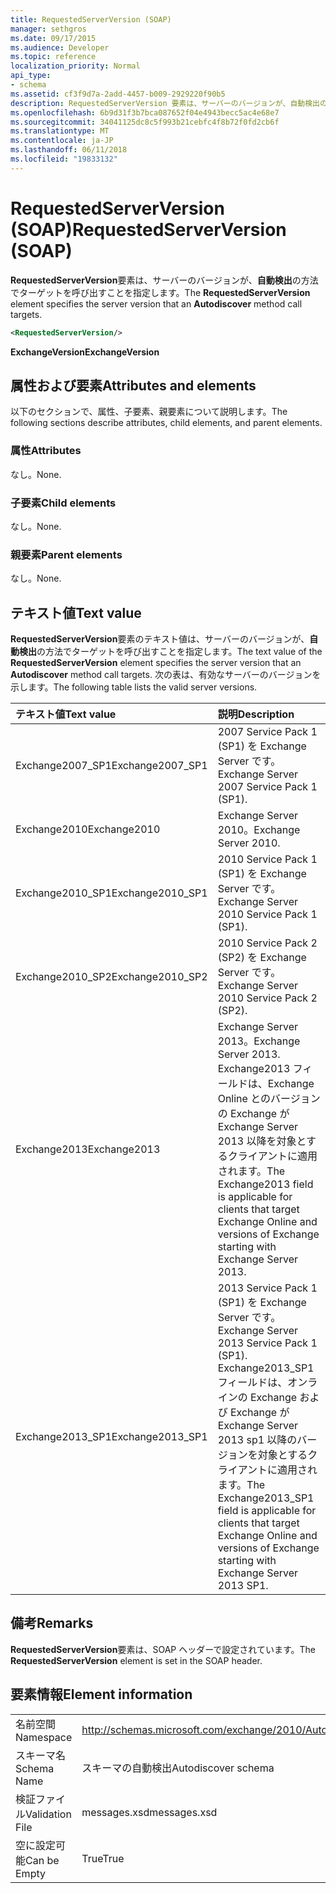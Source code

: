 ```yaml
---
title: RequestedServerVersion (SOAP)
manager: sethgros
ms.date: 09/17/2015
ms.audience: Developer
ms.topic: reference
localization_priority: Normal
api_type:
- schema
ms.assetid: cf3f9d7a-2add-4457-b009-2929220f90b5
description: RequestedServerVersion 要素は、サーバーのバージョンが、自動検出の方法でターゲットを呼び出すことを指定します。
ms.openlocfilehash: 6b9d31f3b7bca087652f04e4943becc5ac4e68e7
ms.sourcegitcommit: 34041125dc8c5f993b21cebfc4f8b72f0fd2cb6f
ms.translationtype: MT
ms.contentlocale: ja-JP
ms.lasthandoff: 06/11/2018
ms.locfileid: "19833132"
---
```

# <a name="requestedserverversion-soap"></a><span data-ttu-id="5c884-103">RequestedServerVersion (SOAP)</span><span class="sxs-lookup"><span data-stu-id="5c884-103">RequestedServerVersion (SOAP)</span></span>

<span data-ttu-id="5c884-104">**RequestedServerVersion**要素は、サーバーのバージョンが、**自動検出**の方法でターゲットを呼び出すことを指定します。</span><span class="sxs-lookup"><span data-stu-id="5c884-104">The **RequestedServerVersion** element specifies the server version that an **Autodiscover** method call targets.</span></span> 
  
```XML
<RequestedServerVersion/>
```

 <span data-ttu-id="5c884-105">**ExchangeVersion**</span><span class="sxs-lookup"><span data-stu-id="5c884-105">**ExchangeVersion**</span></span>
## <a name="attributes-and-elements"></a><span data-ttu-id="5c884-106">属性および要素</span><span class="sxs-lookup"><span data-stu-id="5c884-106">Attributes and elements</span></span>

<span data-ttu-id="5c884-107">以下のセクションで、属性、子要素、親要素について説明します。</span><span class="sxs-lookup"><span data-stu-id="5c884-107">The following sections describe attributes, child elements, and parent elements.</span></span>
  
### <a name="attributes"></a><span data-ttu-id="5c884-108">属性</span><span class="sxs-lookup"><span data-stu-id="5c884-108">Attributes</span></span>

<span data-ttu-id="5c884-109">なし。</span><span class="sxs-lookup"><span data-stu-id="5c884-109">None.</span></span>
  
### <a name="child-elements"></a><span data-ttu-id="5c884-110">子要素</span><span class="sxs-lookup"><span data-stu-id="5c884-110">Child elements</span></span>

<span data-ttu-id="5c884-111">なし。</span><span class="sxs-lookup"><span data-stu-id="5c884-111">None.</span></span>
  
### <a name="parent-elements"></a><span data-ttu-id="5c884-112">親要素</span><span class="sxs-lookup"><span data-stu-id="5c884-112">Parent elements</span></span>

<span data-ttu-id="5c884-113">なし。</span><span class="sxs-lookup"><span data-stu-id="5c884-113">None.</span></span>
  
## <a name="text-value"></a><span data-ttu-id="5c884-114">テキスト値</span><span class="sxs-lookup"><span data-stu-id="5c884-114">Text value</span></span>

<span data-ttu-id="5c884-115">**RequestedServerVersion**要素のテキスト値は、サーバーのバージョンが、**自動検出**の方法でターゲットを呼び出すことを指定します。</span><span class="sxs-lookup"><span data-stu-id="5c884-115">The text value of the **RequestedServerVersion** element specifies the server version that an **Autodiscover** method call targets.</span></span> <span data-ttu-id="5c884-116">次の表は、有効なサーバーのバージョンを示します。</span><span class="sxs-lookup"><span data-stu-id="5c884-116">The following table lists the valid server versions.</span></span> 
  
|<span data-ttu-id="5c884-117">**テキスト値**</span><span class="sxs-lookup"><span data-stu-id="5c884-117">**Text value**</span></span>|<span data-ttu-id="5c884-118">**説明**</span><span class="sxs-lookup"><span data-stu-id="5c884-118">**Description**</span></span>|
|:-----|:-----|
|<span data-ttu-id="5c884-119">Exchange2007_SP1</span><span class="sxs-lookup"><span data-stu-id="5c884-119">Exchange2007_SP1</span></span>  <br/> |<span data-ttu-id="5c884-120">2007 Service Pack 1 (SP1) を Exchange Server です。</span><span class="sxs-lookup"><span data-stu-id="5c884-120">Exchange Server 2007 Service Pack 1 (SP1).</span></span>  <br/> |
|<span data-ttu-id="5c884-121">Exchange2010</span><span class="sxs-lookup"><span data-stu-id="5c884-121">Exchange2010</span></span>  <br/> |<span data-ttu-id="5c884-122">Exchange Server 2010。</span><span class="sxs-lookup"><span data-stu-id="5c884-122">Exchange Server 2010.</span></span>  <br/> |
|<span data-ttu-id="5c884-123">Exchange2010_SP1</span><span class="sxs-lookup"><span data-stu-id="5c884-123">Exchange2010_SP1</span></span>  <br/> |<span data-ttu-id="5c884-124">2010 Service Pack 1 (SP1) を Exchange Server です。</span><span class="sxs-lookup"><span data-stu-id="5c884-124">Exchange Server 2010 Service Pack 1 (SP1).</span></span>  <br/> |
|<span data-ttu-id="5c884-125">Exchange2010_SP2</span><span class="sxs-lookup"><span data-stu-id="5c884-125">Exchange2010_SP2</span></span>  <br/> |<span data-ttu-id="5c884-126">2010 Service Pack 2 (SP2) を Exchange Server です。</span><span class="sxs-lookup"><span data-stu-id="5c884-126">Exchange Server 2010 Service Pack 2 (SP2).</span></span>  <br/> |
|<span data-ttu-id="5c884-127">Exchange2013</span><span class="sxs-lookup"><span data-stu-id="5c884-127">Exchange2013</span></span>  <br/> |<span data-ttu-id="5c884-128">Exchange Server 2013。</span><span class="sxs-lookup"><span data-stu-id="5c884-128">Exchange Server 2013.</span></span> <span data-ttu-id="5c884-129">Exchange2013 フィールドは、Exchange Online とのバージョンの Exchange が Exchange Server 2013 以降を対象とするクライアントに適用されます。</span><span class="sxs-lookup"><span data-stu-id="5c884-129">The Exchange2013 field is applicable for clients that target Exchange Online and versions of Exchange starting with Exchange Server 2013.</span></span>  <br/> |
|<span data-ttu-id="5c884-130">Exchange2013_SP1</span><span class="sxs-lookup"><span data-stu-id="5c884-130">Exchange2013_SP1</span></span>  <br/> |<span data-ttu-id="5c884-131">2013 Service Pack 1 (SP1) を Exchange Server です。</span><span class="sxs-lookup"><span data-stu-id="5c884-131">Exchange Server 2013 Service Pack 1 (SP1).</span></span> <span data-ttu-id="5c884-132">Exchange2013_SP1 フィールドは、オンラインの Exchange および Exchange が Exchange Server 2013 sp1 以降のバージョンを対象とするクライアントに適用されます。</span><span class="sxs-lookup"><span data-stu-id="5c884-132">The Exchange2013_SP1 field is applicable for clients that target Exchange Online and versions of Exchange starting with Exchange Server 2013 SP1.</span></span>  <br/> |
   
## <a name="remarks"></a><span data-ttu-id="5c884-133">備考</span><span class="sxs-lookup"><span data-stu-id="5c884-133">Remarks</span></span>

<span data-ttu-id="5c884-134">**RequestedServerVersion**要素は、SOAP ヘッダーで設定されています。</span><span class="sxs-lookup"><span data-stu-id="5c884-134">The **RequestedServerVersion** element is set in the SOAP header.</span></span> 
  
## <a name="element-information"></a><span data-ttu-id="5c884-135">要素情報</span><span class="sxs-lookup"><span data-stu-id="5c884-135">Element information</span></span>

|||
|:-----|:-----|
|<span data-ttu-id="5c884-136">名前空間</span><span class="sxs-lookup"><span data-stu-id="5c884-136">Namespace</span></span>  <br/> |http://schemas.microsoft.com/exchange/2010/Autodiscover  <br/> |
|<span data-ttu-id="5c884-137">スキーマ名</span><span class="sxs-lookup"><span data-stu-id="5c884-137">Schema Name</span></span>  <br/> |<span data-ttu-id="5c884-138">スキーマの自動検出</span><span class="sxs-lookup"><span data-stu-id="5c884-138">Autodiscover schema</span></span>  <br/> |
|<span data-ttu-id="5c884-139">検証ファイル</span><span class="sxs-lookup"><span data-stu-id="5c884-139">Validation File</span></span>  <br/> |<span data-ttu-id="5c884-140">messages.xsd</span><span class="sxs-lookup"><span data-stu-id="5c884-140">messages.xsd</span></span>  <br/> |
|<span data-ttu-id="5c884-141">空に設定可能</span><span class="sxs-lookup"><span data-stu-id="5c884-141">Can be Empty</span></span>  <br/> |<span data-ttu-id="5c884-142">True</span><span class="sxs-lookup"><span data-stu-id="5c884-142">True</span></span>  <br/> |
   

